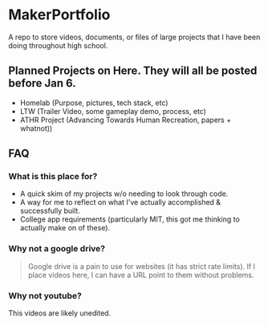 # MakerPortfolio
A repo to store videos, documents, or files of large projects that I have been doing throughout high school.

## Planned Projects on Here. They will all be posted before Jan 6.
- Homelab (Purpose, pictures, tech stack, etc)
- LTW (Trailer Video, some gameplay demo, process, etc)
- ATHR Project (Advancing Towards Human Recreation, papers + whatnot))

## FAQ
### What is this place for?
- A quick skim of my projects w/o needing to look through code.
- A way for me to reflect on what I've actually accomplished & successfully built.
- College app requirements (particularly MIT, this got me thinking to actually make on of these).

### Why not a google drive?
> Google drive is a pain to use for websites (it has strict rate limits). If I place videos here, I can have a URL point to them without problems.

### Why not youtube?
This videos are likely unedited.

